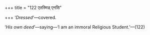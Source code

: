 +++
title = "122 एतस्मिन्न् एनसि"

+++
‘*Dressed*’—covered.

‘*His own deed*’—saying—‘I am an immoral Religious Student.’—(122)


